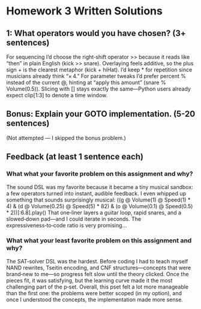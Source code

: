 # Homework 3 Written Solutions

## 1: What operators would you have chosen? (3+ sentences)
For sequencing I’d choose the right‑shift operator >> because it reads like “then” in plain English (kick >> snare). Overlaying feels additive, so the plus sign + is the clearest metaphor (kick + hiHat). I’d keep * for repetition since musicians already think “× 4.” For parameter tweaks I’d prefer percent % instead of the current @, hinting at “apply this amount” (snare % Volume(0.5)). Slicing with [] stays exactly the same—Python users already expect clip[1:3] to denote a time window.

## Bonus: Explain your GOTO implementation. (5-20 sentences)
(Not attempted — I skipped the bonus problem.)

## Feedback (at least 1 sentence each)

### What what your favorite problem on this assignment and why?

The sound DSL was my favorite because it became a tiny musical sandbox: a few operators turned into instant, audible feedback. I even whipped up something that sounds surprisingly musical:
((g @ Volume(1) @ Speed(1) * 4) & (d @ Volume(0.25) @ Speed(5) * 82) & (o @ Volume(0.1) @ Speed(0.5) * 2))[:6.8].play()
That one‑liner layers a guitar loop, rapid snares, and a slowed‑down pad—and I could iterate in seconds. The expressiveness‑to‑code ratio is very promising...


### What what your least favorite problem on this assignment and why?

The SAT‑solver DSL was the hardest. Before coding I had to teach myself NAND rewrites, Tseitin encoding, and CNF structures—concepts that were brand‑new to me—so progress felt slow until the theory clicked. Once the pieces fit, it was satisfying, but the learning curve made it the most challenging part of the p‑set. Overall, this pset felt a lot more manageable than the first one: the problems were better scoped (in my option), and once I understood the concepts, the implementation made more sense.

